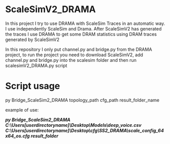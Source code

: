 # ScaleSimV2_DRAMA
In this project I try to use DRAMA with ScaleSim Traces in an automatic way.
I use independently ScaleSim and Drama.
After ScaleSimV2 has generated the traces I use DRAMA to get some DRAM statistics using DRAM traces generated by ScaleSimV2

In this repository I only put channel.py and bridge.py from the DRAMA project, to run the project you need to download ScaleSimV2, add channel.py and bridge.py into the scalesim folder and then run scalesimV2_DRAMA.py script

# Script usage

py Bridge_ScaleSim2_DRAMA topology_path cfg_path result_folder_name

example of use: 

***py Bridge_ScaleSim2_DRAMA C:\Users\[userdirectoryname]\Desktop\Models\deep_voice.csv C:\Users\[userdirectoryname]\Desktop\cfg\SS2_DRAMA\scale_config_64x64_os.cfg result_folder***
